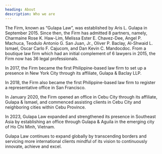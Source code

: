```yaml
---
heading: About
description: Who we are
---
```

The Firm, known as “Gulapa Law”, was established by Aris L. Gulapa in September 2015. Since then, the Firm has admitted 8 partners, namely, Charmaine Rose K. Haw-Lim, Melissa Ester E. Chavez-Dee, Angel P. Machuca, Teodulo Antonio G. San Juan, Jr., Oliver P. Baclay, Al-Shwaid L. Ismael, Oscar Carlo F. Cajucom, and Dan Kevin C. Mandocdoc. From a boutique law firm which had an initial complement of 6 lawyers in 2015, the Firm now has 36 legal professionals.

In 2017, the Firm became the first Philippine-based law firm to set up a presence in New York City through its affiliate, Gulapa & Baclay LLP.

In 2018, the Firm also became the first Philippine-based law firm to register a representative office in San Francisco.

In January 2020, the Firm opened an office in Cebu City through its affiliate, Gulapa & Ismael, and commenced assisting clients in Cebu City and neighboring cities within Cebu Province.

In 2023, Gulapa Law expanded and strengthened its presence in Southeast Asia by establishing an office through Gulapa & Aguila in the emerging city of Ho Chi Minh, Vietnam.

Gulapa Law continues to expand globally by transcending borders and servicing more international clients mindful of its vision to continuously innovate, achieve and excel.